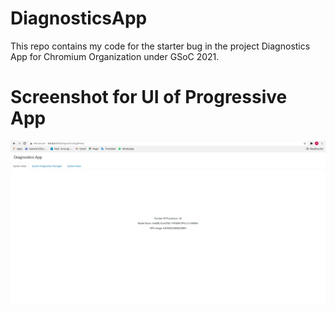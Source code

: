 # DiagnosticsApp
This repo contains my code for the starter bug in the project Diagnostics App for Chromium Organization under GSoC 2021.

# Screenshot for UI of Progressive App
![PWA App UI](screenshots/PWA_Image.png)
